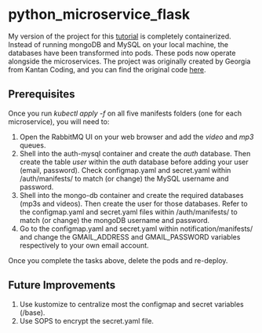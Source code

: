 # python_microservice_flask
My version of the project for this [tutorial](https://www.youtube.com/watch?v=hmkF77F9TLw&t=15441s) is completely containerized. Instead of running mongoDB and MySQL on your local machine, the databases have been transformed into pods. These pods now operate alongside the microservices. The project was originally created by Georgia from Kantan Coding, and you can find the original code [here](https://github.com/selikapro/microservices-python).

## Prerequisites

Once you run *kubectl apply -f* on all five manifests folders (one for each microservice), you will need to:

1) Open the RabbitMQ UI on your web browser and add the *video* and *mp3* queues.
2) Shell into the auth-mysql container and create the *auth* database. Then create the table *user* within the *auth* database before adding your user (email, password). Check configmap.yaml and secret.yaml within /auth/manifests/ to match (or change) the MySQL username and password.
3) Shell into the mongo-db container and create the required databases (mp3s and videos). Then create the user for those databases. Refer to the configmap.yaml and secret.yaml files within /auth/manifests/ to match (or change) the mongoDB username and password.
4) Go to the configmap.yaml and secret.yaml within notification/manifests/ and change the GMAIL_ADDRESS and GMAIL_PASSWORD variables respectively to your own email account.

Once you complete the tasks above, delete the pods and re-deploy.

## Future Improvements

1) Use kustomize to centralize most the configmap and secret variables (/base).
2) Use SOPS to encrypt the secret.yaml file.


